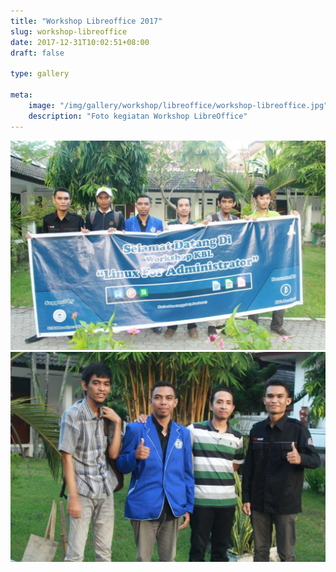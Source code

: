 ```yaml
---
title: "Workshop Libreoffice 2017"
slug: workshop-libreoffice
date: 2017-12-31T10:02:51+08:00
draft: false

type: gallery

meta:
    image: "/img/gallery/workshop/libreoffice/workshop-libreoffice.jpg"
    description: "Foto kegiatan Workshop LibreOffice"
---
```


<!-- Tambahkan Gallery Foto di sini 

Contoh kode:

![Workshop KBL](/img/gallery/workshop-kbl.jpg)

![Seminar KBL](http://stmikbumigora.ac.id/img/gallery/workshop-kbl.jpg)

Contoh yang lain bisa diliha di gallery yang sudah terbit

-->

![Workshop LibreOffice](/img/gallery/workshop/libreoffice/workshop-libreoffice.jpg)
![Workshop LibreOffice](/img/gallery/workshop/libreoffice/panitia-dan-pemateri.jpg)